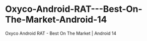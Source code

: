 # Oxyco-Android-RAT---Best-On-The-Market-Android-14
Oxyco Android RAT - Best On The Market | Android 14
